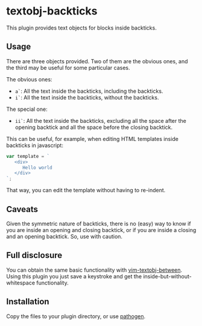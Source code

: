 # textobj-backticks

This plugin provides text objects for blocks inside backticks.

## Usage

There are three objects provided. Two of them are the obvious ones,
and the third may be useful for some particular cases.

The obvious ones:
* `` a` ``: All the text inside the backticks, including the backticks.
* `` i` ``: All the text inside the backticks, without the backticks.

The special one:
* `` ii` ``: All the text inside the backticks, excluding all the space after
the opening backtick and all the space before the closing backtick.

This can be useful, for example, when editing HTML templates inside backticks
in javascript:

```javascript
var template = `
   <div>
      Hello world
   </div>
`;
```

That way, you can edit the template without having to re-indent.

## Caveats

Given the symmetric nature of backticks, there is no (easy) way to know
if you are inside an opening and closing backtick, or if you are inside
a closing and an opening backtick. So, use with caution.

## Full disclosure

You can obtain the same basic functionality with
[vim-textobj-between](https://github.com/thinca/vim-textobj-between). Using
this plugin you just save a keystroke and get the inside-but-without-whitespace
functionality.

## Installation

Copy the files to your plugin directory, or use 
[pathogen](https://github.com/tpope/vim-pathogen).
